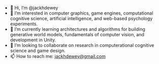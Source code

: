 - 👋 Hi, I’m @jackhdewey
- 👀 I’m interested in computer graphics, game engines, computational cognitive science, artificial intelligence, and web-based psychology experiments.
- 🌱 I’m currently learning architectures and algorithms for building generative world models, fundamentals of computer vision, and development in Unity.
- 💞️ I’m looking to collaborate on research in computerational cognitive science and game design.
- 📫 How to reach me: jackhdewey@gmail.com

<!---
jackhdewey/jackhdewey is a ✨ special ✨ repository because its `README.md` (this file) appears on your GitHub profile.
You can click the Preview link to take a look at your changes.
--->
